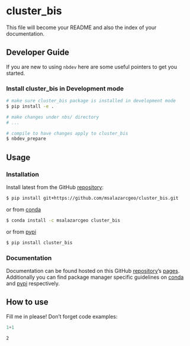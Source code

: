 # cluster_bis


<!-- WARNING: THIS FILE WAS AUTOGENERATED! DO NOT EDIT! -->

This file will become your README and also the index of your
documentation.

## Developer Guide

If you are new to using `nbdev` here are some useful pointers to get you
started.

### Install cluster_bis in Development mode

``` sh
# make sure cluster_bis package is installed in development mode
$ pip install -e .

# make changes under nbs/ directory
# ...

# compile to have changes apply to cluster_bis
$ nbdev_prepare
```

## Usage

### Installation

Install latest from the GitHub
[repository](https://github.com/msalazarcgeo/cluster_bis):

``` sh
$ pip install git+https://github.com/msalazarcgeo/cluster_bis.git
```

or from [conda](https://anaconda.org/msalazarcgeo/cluster_bis)

``` sh
$ conda install -c msalazarcgeo cluster_bis
```

or from [pypi](https://pypi.org/project/cluster_bis/)

``` sh
$ pip install cluster_bis
```

### Documentation

Documentation can be found hosted on this GitHub
[repository](https://github.com/msalazarcgeo/cluster_bis)’s
[pages](https://msalazarcgeo.github.io/cluster_bis/). Additionally you
can find package manager specific guidelines on
[conda](https://anaconda.org/msalazarcgeo/cluster_bis) and
[pypi](https://pypi.org/project/cluster_bis/) respectively.

## How to use

Fill me in please! Don’t forget code examples:

``` python
1+1
```

    2
